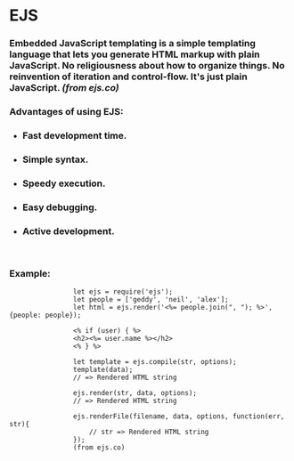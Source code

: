 # EJS 

### **Embedded JavaScript templating** is a simple templating language that lets you generate HTML markup with plain JavaScript. No religiousness about how to organize things. No reinvention of iteration and control-flow. It's just plain JavaScript. *(from ejs.co)*

### Advantages of using EJS:
* ### Fast development time.
* ### Simple syntax.
* ### Speedy execution.
* ### Easy debugging.
* ### Active development. 

<br>

### Example:

                    let ejs = require('ejs');
                    let people = ['geddy', 'neil', 'alex'];
                    let html = ejs.render('<%= people.join(", "); %>', {people: people});

                    <% if (user) { %>
                    <h2><%= user.name %></h2>
                    <% } %>

                    let template = ejs.compile(str, options);
                    template(data);
                    // => Rendered HTML string

                    ejs.render(str, data, options);
                    // => Rendered HTML string

                    ejs.renderFile(filename, data, options, function(err, str){
                        // str => Rendered HTML string
                    });
                    (from ejs.co) 